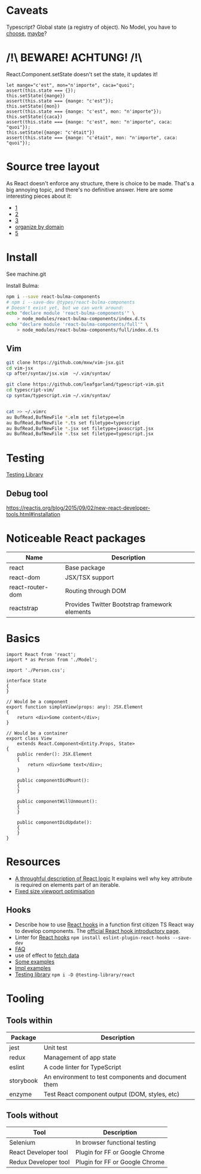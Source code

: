 # Caveats

Typescript?
Global state (a registry of object).
No Model, you have to [choose](https://reactjs.org/community/model-management.html),
[maybe](https://hackernoon.com/introducing-react-axiom-84bf37a50adb)?

# /!\ BEWARE! ACHTUNG! /!\

React.Component.setState doesn't set the state, it updates it!

```
let mange="c'est", mon="n'importe", caca="quoi";
assert(this.state === {});
this.setState({mange})
assert(this.state === {mange: "c'est"});
this.setState({mon})
assert(this.state === {mange: "c'est", mon: "n'importe"});
this.setState({caca})
assert(this.state === {mange: "c'est", mon: "n'importe", caca: "quoi"});
this.setState({mange: "c'était"})
assert(this.state === {mange: "c'était", mon: "n'importe", caca: "quoi"});
```
# Source tree layout

As React doesn't enforce any structure, there is choice to be made. That's a big annoying topic,
and there's no definitive answer. Here are some interesting pieces about it:

- [1](https://medium.com/@alexmngn/how-to-better-organize-your-react-applications-2fd3ea1920f1)
- [2](https://hackernoon.com/the-100-correct-way-to-structure-a-react-app-or-why-theres-no-such-thing-3ede534ef1ed)
- [3](https://daveceddia.com/react-project-structure/)
- [organize by domain](https://marmelab.com/blog/2015/12/17/react-directory-structure.html)
- [5](https://blog.bitsrc.io/structuring-a-react-project-a-definitive-guide-ac9a754df5eb)

# Install

See machine.git

Install Bulma:
```sh
npm i --save react-bulma-components
# npm i --save-dev @types/react-bulma-components
# Doesn't exist yet, but we can work around:
echo "declare module 'react-bulma-components'" \
    > node_modules/react-bulma-components/index.d.ts
echo "declare module 'react-bulma-components/full'" \
    > node_modules/react-bulma-components/full/index.d.ts
```

## Vim

```sh
git clone https://github.com/mxw/vim-jsx.git
cd vim-jsx
cp after/syntax/jsx.vim  ~/.vim/syntax/

git clone https://github.com/leafgarland/typescript-vim.git
cd typescript-vim/
cp syntax/typescript.vim ~/.vim/syntax/


cat >> ~/.vimrc
au BufRead,BufNewFile *.elm set filetype=elm
au BufRead,BufNewFile *.ts set filetype=typescript
au BufRead,BufNewFile *.jsx set filetype=javascript.jsx
au BufRead,BufNewFile *.tsx set filetype=typescript.jsx
```

# Testing

[Testing Library](https://testing-library.com/)


## Debug tool

https://reactjs.org/blog/2015/09/02/new-react-developer-tools.html#installation


# Noticeable React packages

Name | Description
--- | ---
react | Base package
react-dom | JSX/TSX support
react-router-dom | Routing through DOM
reactstrap | Provides Twitter Bootstrap framework elements

# Basics

```tsx
import React from 'react';
import * as Person from './Model';

import './Person.css';

interface State
{
}

// Would be a component
export function simpleView(props: any): JSX.Element
{
    return <div>Some content</div>;
}

// Would be a container
export class View
    extends React.Component<Entity.Props, State>
{
    public render(): JSX.Element
    {
        return <div>Some text</div>;
    }

    public componentDidMount():
    {
    }

    public componentWillUnmount():
    {
    }

    public componentDidUpdate():
    {
    }
}
```

# Resources

- [A throughful description of React logic](https://overreacted.io/react-as-a-ui-runtime/)
  It explains well why key attribute is required on elements part of an iterable.
- [Fixed size viewport optimisation](https://react-window.now.sh/#/examples/list/fixed-size)

## Hooks

- Describe how to use [React hooks](https://medium.com/@jrwebdev/react-hooks-in-typescript-88fce7001d0d)
  in a function first citizen TS React way to develop components. The [official React hook
  introductory page](https://reactjs.org/docs/hooks-intro.html).
- Linter for [React hooks](https://reactjs.org/docs/hooks-rules.html)
  `npm install eslint-plugin-react-hooks --save-dev`
- [FAQ](https://reactjs.org/docs/hooks-faq.html)
- use of effect to [fetch data](https://www.robinwieruch.de/react-hooks-fetch-data/)
- [Some examples](https://blog.logrocket.com/react-hooks-cheat-sheet-unlock-solutions-to-common-problems-af4caf699e70/)
- [Impl examples](https://www.netlify.com/blog/2019/03/11/deep-dive-how-do-react-hooks-really-work/)
- [Testing library](https://github.com/testing-library/react-testing-library)
  `npm i -D @testing-library/react`

# Tooling

## Tools within

Package | Description
--- | ---
jest | Unit test
redux | Management of app state
eslint | A code linter for TypeScript
storybook | An environment to test components and document them
enzyme | Test React component output (DOM, styles, etc)

## Tools without

Tool | Description
--- | ---
Selenium | In browser functional testing
React Developer tool | Plugin for FF or Google Chrome
Redux Developer tool |Plugin for FF or Google Chrome
